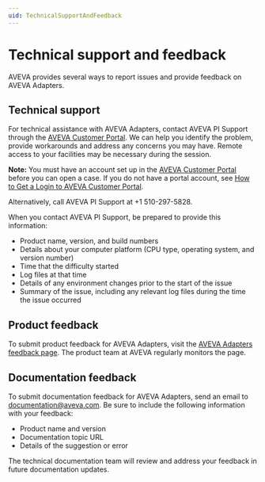```yaml
---
uid: TechnicalSupportAndFeedback
---
```


# Technical support and feedback

AVEVA provides several ways to report issues and provide feedback on AVEVA Adapters.

## Technical support

For technical assistance with AVEVA Adapters, contact AVEVA PI Support through the [AVEVA Customer Portal](https://my.osisoft.com/). We can help you identify the problem, provide workarounds and address any concerns you may have. Remote access to your facilities may be necessary during the session.

**Note:**  You must have an account set up in the [AVEVA Customer Portal](https://my.osisoft.com/) before you can open a case. If you do not have a portal account, see [How to Get a Login to AVEVA Customer Portal](https://explore.osisoft.com/myosisoft-customer-portal/how-to-get-a-login).

Alternatively, call AVEVA PI Support at +1 510-297-5828.

When you contact AVEVA PI Support, be prepared to provide this information:
- Product name, version, and build numbers
- Details about your computer platform (CPU type, operating system, and version number)
- Time that the difficulty started
- Log files at that time
- Details of any environment changes prior to the start of the issue
- Summary of the issue, including any relevant log files during the time the issue occurred 

<!--To view a brief primer on AVEVA Adapters, see the [AVEVA Adapters playbook](https://customers.osisoft.com/s/knowledgearticle?knowledgeArticleUrl=Playbook-PI-adapters) in the [AVEVA Customer Portal](https://my.osisoft.com/).-->

## Product feedback

To submit product feedback for AVEVA Adapters, visit the [AVEVA Adapters feedback page](https://feedback.osisoft.com/forums/930280-pi-adapters). The product team at AVEVA regularly monitors the page.

## Documentation feedback

To submit documentation feedback for AVEVA Adapters, send an email to [documentation@aveva.com](mailto:documentation@aveva.com?subject=PI%20adapter%20documentation&body=Product%20name%20and%20version%20-%20Documentation%20topic%20URL%20-%20Details%20of%20the%20suggestion%20or%20error). Be sure to include the following information with your feedback:

- Product name and version
- Documentation topic URL
- Details of the suggestion or error

The technical documentation team will review and address your feedback in future documentation updates.
